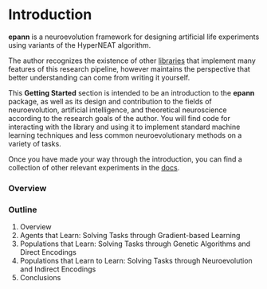 
# Introduction

**epann** is a neuroevolution framework for designing artificial life experiments using variants of the HyperNEAT algorithm. 

The author recognizes the existence of other [libraries](http://eplex.cs.ucf.edu/neat_software/) that implement many features of this research pipeline, however maintains the perspective that better understanding can come from writing it yourself. 

This **Getting Started** section is intended to be an introduction to the **epann** package, as well as its design and contribution to the fields of neuroevolution, artificial intelligence, and theoretical neuroscience according to the research goals of the author. You will find code for interacting with the library and using it to implement standard machine learning techniques and less common neuroevolutionary methods on a variety of tasks. 

Once you have made your way through the introduction, you can find a collection of other relevant experiments in the [docs](https://github.com/chadwcarlson/epann/tree/master/epann/docs).


### Overview

### Outline

1. Overview
2. Agents that Learn: Solving Tasks through Gradient-based Learning
3. Populations that Learn: Solving Tasks through Genetic Algorithms and Direct Encodings
4. Populations that Learn to Learn: Solving Tasks through Neuroevolution and Indirect Encodings
5. Conclusions